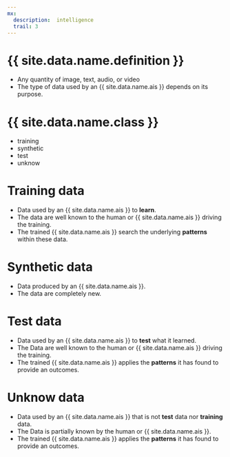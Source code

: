 ```yaml
---
mx:
  description:  intelligence
  trail: 3
---
```



# {{ site.data.name.definition }}
- Any quantity of image, text, audio, or video
- The type of data used by an {{ site.data.name.ais }} depends on its purpose.

# {{ site.data.name.class }}
- training
- synthetic
- test
- unknow

# Training data
- Data used by an {{ site.data.name.ais }} to **learn**.
- The data are well known to the human or {{ site.data.name.ais }} driving the training.
- The trained {{ site.data.name.ais }} search the underlying **patterns** within these data.

# Synthetic data
- Data produced by an {{ site.data.name.ais }}.
- The data are completely new.

# Test data
- Data used by an {{ site.data.name.ais }} to **test** what it learned.
- The Data are well known to the human or {{ site.data.name.ais }} driving the training.
- The trained {{ site.data.name.ais }} applies the **patterns** it has found to provide an outcomes.

# Unknow data
- Data used by an {{ site.data.name.ais }} that is not **test** data nor **training** data.
- The Data is partially known by the human or {{ site.data.name.ais }}.
- The trained {{ site.data.name.ais }} applies the **patterns** it has found to provide an outcomes.
